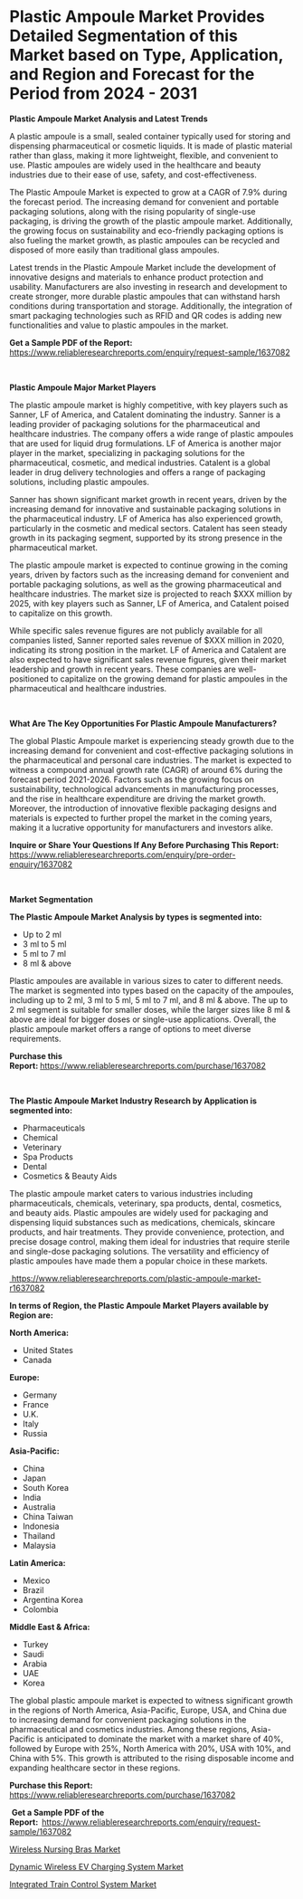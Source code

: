 <p><h1>Plastic Ampoule Market Provides Detailed Segmentation of this Market based on Type, Application, and Region and Forecast for the Period from 2024 - 2031</h1></p><p><strong>Plastic Ampoule Market Analysis and Latest Trends</strong></p>
<p><p>A plastic ampoule is a small, sealed container typically used for storing and dispensing pharmaceutical or cosmetic liquids. It is made of plastic material rather than glass, making it more lightweight, flexible, and convenient to use. Plastic ampoules are widely used in the healthcare and beauty industries due to their ease of use, safety, and cost-effectiveness.</p><p>The Plastic Ampoule Market is expected to grow at a CAGR of 7.9% during the forecast period. The increasing demand for convenient and portable packaging solutions, along with the rising popularity of single-use packaging, is driving the growth of the plastic ampoule market. Additionally, the growing focus on sustainability and eco-friendly packaging options is also fueling the market growth, as plastic ampoules can be recycled and disposed of more easily than traditional glass ampoules.</p><p>Latest trends in the Plastic Ampoule Market include the development of innovative designs and materials to enhance product protection and usability. Manufacturers are also investing in research and development to create stronger, more durable plastic ampoules that can withstand harsh conditions during transportation and storage. Additionally, the integration of smart packaging technologies such as RFID and QR codes is adding new functionalities and value to plastic ampoules in the market.</p></p>
<p><strong>Get a Sample PDF of the Report:&nbsp;</strong> <a href="https://www.reliableresearchreports.com/enquiry/request-sample/1637082">https://www.reliableresearchreports.com/enquiry/request-sample/1637082</a></p>
<p>&nbsp;</p>
<p><strong>Plastic Ampoule Major Market Players</strong></p>
<p><p>The plastic ampoule market is highly competitive, with key players such as Sanner, LF of America, and Catalent dominating the industry. Sanner is a leading provider of packaging solutions for the pharmaceutical and healthcare industries. The company offers a wide range of plastic ampoules that are used for liquid drug formulations. LF of America is another major player in the market, specializing in packaging solutions for the pharmaceutical, cosmetic, and medical industries. Catalent is a global leader in drug delivery technologies and offers a range of packaging solutions, including plastic ampoules.</p><p>Sanner has shown significant market growth in recent years, driven by the increasing demand for innovative and sustainable packaging solutions in the pharmaceutical industry. LF of America has also experienced growth, particularly in the cosmetic and medical sectors. Catalent has seen steady growth in its packaging segment, supported by its strong presence in the pharmaceutical market.</p><p>The plastic ampoule market is expected to continue growing in the coming years, driven by factors such as the increasing demand for convenient and portable packaging solutions, as well as the growing pharmaceutical and healthcare industries. The market size is projected to reach $XXX million by 2025, with key players such as Sanner, LF of America, and Catalent poised to capitalize on this growth.</p><p>While specific sales revenue figures are not publicly available for all companies listed, Sanner reported sales revenue of $XXX million in 2020, indicating its strong position in the market. LF of America and Catalent are also expected to have significant sales revenue figures, given their market leadership and growth in recent years. These companies are well-positioned to capitalize on the growing demand for plastic ampoules in the pharmaceutical and healthcare industries.</p></p>
<p>&nbsp;</p>
<p><strong>What Are The Key Opportunities For Plastic Ampoule Manufacturers?</strong></p>
<p><p>The global Plastic Ampoule market is experiencing steady growth due to the increasing demand for convenient and cost-effective packaging solutions in the pharmaceutical and personal care industries. The market is expected to witness a compound annual growth rate (CAGR) of around 6% during the forecast period 2021-2026. Factors such as the growing focus on sustainability, technological advancements in manufacturing processes, and the rise in healthcare expenditure are driving the market growth. Moreover, the introduction of innovative flexible packaging designs and materials is expected to further propel the market in the coming years, making it a lucrative opportunity for manufacturers and investors alike.</p></p>
<p><strong>Inquire or Share Your Questions If Any Before Purchasing This Report:</strong> <a href="https://www.reliableresearchreports.com/enquiry/pre-order-enquiry/1637082">https://www.reliableresearchreports.com/enquiry/pre-order-enquiry/1637082</a></p>
<p>&nbsp;</p>
<p><strong>Market Segmentation</strong></p>
<p><strong>The Plastic Ampoule Market Analysis by types is segmented into:</strong></p>
<p><ul><li>Up to 2 ml</li><li>3 ml to 5 ml</li><li>5 ml to 7 ml</li><li>8 ml & above</li></ul></p>
<p><p>Plastic ampoules are available in various sizes to cater to different needs. The market is segmented into types based on the capacity of the ampoules, including up to 2 ml, 3 ml to 5 ml, 5 ml to 7 ml, and 8 ml & above. The up to 2 ml segment is suitable for smaller doses, while the larger sizes like 8 ml & above are ideal for bigger doses or single-use applications. Overall, the plastic ampoule market offers a range of options to meet diverse requirements.</p></p>
<p><strong>Purchase this Report:&nbsp;</strong><a href="https://www.reliableresearchreports.com/purchase/1637082">https://www.reliableresearchreports.com/purchase/1637082</a></p>
<p>&nbsp;</p>
<p><strong>The Plastic Ampoule Market Industry Research by Application is segmented into:</strong></p>
<p><ul><li>Pharmaceuticals</li><li>Chemical</li><li>Veterinary</li><li>Spa Products</li><li>Dental</li><li>Cosmetics & Beauty Aids</li></ul></p>
<p><p>The plastic ampoule market caters to various industries including pharmaceuticals, chemicals, veterinary, spa products, dental, cosmetics, and beauty aids. Plastic ampoules are widely used for packaging and dispensing liquid substances such as medications, chemicals, skincare products, and hair treatments. They provide convenience, protection, and precise dosage control, making them ideal for industries that require sterile and single-dose packaging solutions. The versatility and efficiency of plastic ampoules have made them a popular choice in these markets.</p></p>
<p><a href="https://www.reliableresearchreports.com/plastic-ampoule-market-r1637082">&nbsp;https://www.reliableresearchreports.com/plastic-ampoule-market-r1637082</a></p>
<p><strong>In terms of Region, the Plastic Ampoule Market Players available by Region are:</strong></p>
<p>
    <p> <strong> North America: </strong>
        <ul>
            <li>United States</li>
            <li>Canada</li>
        </ul>
        </p> 
    <p> <strong> Europe: </strong>
        <ul>
            <li>Germany</li>
            <li>France</li>
            <li>U.K.</li>
            <li>Italy</li>
            <li>Russia</li>
        </ul>
        </p> 
    <p> <strong> Asia-Pacific: </strong>
        <ul>
            <li>China</li>
            <li>Japan</li>
            <li>South Korea</li>
            <li>India</li>
            <li>Australia</li>
            <li>China Taiwan</li>
            <li>Indonesia</li>
            <li>Thailand</li>
            <li>Malaysia</li>
        </ul>
        </p> 
    <p> <strong> Latin America: </strong>
        <ul>
            <li>Mexico</li>
            <li>Brazil</li>
            <li>Argentina Korea</li>
            <li>Colombia</li>
        </ul>
        </p> 
    <p> <strong> Middle East & Africa: </strong>
        <ul>
            <li>Turkey</li>
            <li>Saudi</li>
            <li>Arabia</li>
            <li>UAE</li>
            <li>Korea</li>
        </ul>
    </p>
    </p>
<p><p>The global plastic ampoule market is expected to witness significant growth in the regions of North America, Asia-Pacific, Europe, USA, and China due to increasing demand for convenient packaging solutions in the pharmaceutical and cosmetics industries. Among these regions, Asia-Pacific is anticipated to dominate the market with a market share of 40%, followed by Europe with 25%, North America with 20%, USA with 10%, and China with 5%. This growth is attributed to the rising disposable income and expanding healthcare sector in these regions.</p></p>
<p><strong>Purchase this Report: </strong><a href="https://www.reliableresearchreports.com/purchase/1637082">https://www.reliableresearchreports.com/purchase/1637082</a></p>
<p>&nbsp;<strong>Get a Sample PDF of the Report:&nbsp;&nbsp;</strong><a href="https://www.reliableresearchreports.com/enquiry/request-sample/1637082">https://www.reliableresearchreports.com/enquiry/request-sample/1637082</a></p>
<p><strong></strong></p>
<p><p><a href="https://view.publitas.com/reportprime-1/insights-into-the-wireless-nursing-bras-market-size-which-is-expanding-with-a-14-9-cagr-from-2024-2031/">Wireless Nursing Bras Market</a></p><p><a href="https://github.com/DeonteStanton2023/Market-Research-Report-List-1/blob/main/dynamic-wireless-ev-charging-system-market.md">Dynamic Wireless EV Charging System Market</a></p><p><a href="https://github.com/Glendatilghmankmgz0rbhwpy/Market-Research-Report-List-3/blob/main/integrated-train-control-system-market.md">Integrated Train Control System Market</a></p></p>